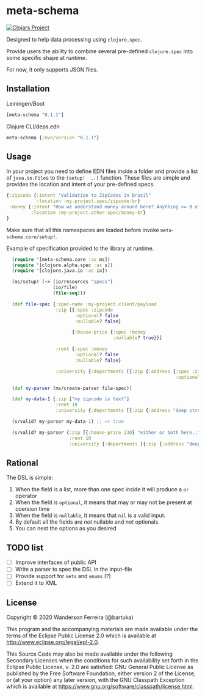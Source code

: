 # meta-schema

[![Clojars Project](https://img.shields.io/clojars/v/meta-schema.svg)](https://clojars.org/meta-schema)


Designed to help data processing using `clojure.spec`.

Provide users the ability to combine several pre-defined
`clojure.spec` into some specific shape at *runtime*.


For now, it only supports JSON files.

## Installation

Leiningen/Boot

```clj
[meta-schema "0.1.1"]
```

Clojure CLI/deps.edn
```clj
meta-schema {:mvn/version "0.1.1"}
```

## Usage

In your project you need to define EDN files inside a folder
and provide a list of `java.io.File`s to the `(setup!  ..)`
function. These files are simple and provides the location
and intent of your pre-defined specs.

```clj
{:zipcode {:intent "Validation to ZipCodes in Brazil"
           :location :my-project.spec/zipcode-br}
 :money {:intent "How we understand money around here? Anything >= 0 either long, float, double, or decimal"
         :location :my-project.other-spec/money-br}
}
```

Make sure that all this namespaces are loaded before invoke
`meta-schema.core/setup!`.


Example of specification provided to the library at runtime.

```clj
  (require '[meta-schema.core :as ms])
  (require '[clojure.alpha.spec :as s])
  (require '[clojure.java.io :as io])

  (ms/setup! (-> (io/resources "specs")
                 (io/file)
                 (file-seq)))

  (def file-spec {:spec-name :my-project.client/payload
                  :zip [{:spec :zipcode
                         :optional? false
                         :nullable? false}

                        {:house-price {:spec :money
                                       :nullable? true}}]

                  :rent {:spec :money
                         :optional? false
                         :nullable? false}

                  :university {:departments [{:zip {:address {:spec :zipcode
                                                              :optional? false}}}]}})

  (def my-parser (ms/create-parser file-spec))

  (def my-data-1 {:zip ["my zipcode is text"]
                  :rent 10
                  :university {:departments [{:zip {:address "deep structures"}}]}})

  (s/valid? my-parser my-data-1) ;; => true

  (s/valid? my-parser {:zip [{:house-price 230} "either or both here.."]
                       :rent 10
                       :university {:departments [{:zip {:address "deep structures"}}]}}) ;; => true

```

## Rational

The DSL is simple:

1. When the field is a list, more than one spec inside it will produce a `or` operator
2. When the field is `optional`, it means that  may or may not be present at coersion time
3. When the field is `nullable`, it means that `nil` is a valid input.
4. By default all the fields are *not* nullable and *not* optionals.
5. You can nest the options as you desired


## TODO list

- [ ] Improve interfaces of public API
- [ ] Write a parser to spec the DSL in the input-file
- [ ] Provide support for `sets` and `enums` (?)
- [ ] Extend it to XML

## License

Copyright © 2020 Wanderson Ferreira (@bartuka)

This program and the accompanying materials are made available under the
terms of the Eclipse Public License 2.0 which is available at
http://www.eclipse.org/legal/epl-2.0.

This Source Code may also be made available under the following Secondary
Licenses when the conditions for such availability set forth in the Eclipse
Public License, v. 2.0 are satisfied: GNU General Public License as published by
the Free Software Foundation, either version 2 of the License, or (at your
option) any later version, with the GNU Classpath Exception which is available
at https://www.gnu.org/software/classpath/license.html.
